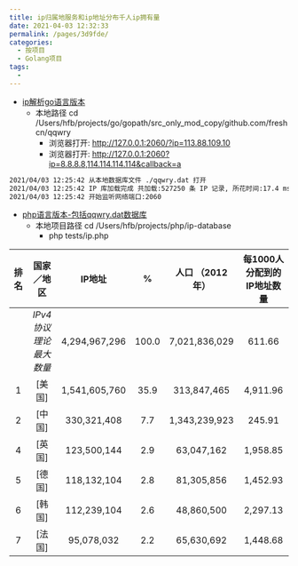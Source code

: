 ```yaml
---
title: ip归属地服务和ip地址分布千人ip拥有量
date: 2021-04-03 12:32:33
permalink: /pages/3d9fde/
categories:
  - 按项目
  - Golang项目
tags:
  - 
---
```



* [ip解析go语言版本](https://github.com/freshcn/qqwry)
  * 本地路径 cd /Users/hfb/projects/go/gopath/src_only_mod_copy/github.com/freshcn/qqwry
    * 浏览器打开:   http://127.0.0.1:2060/?ip=113.88.109.10
    * 浏览器打开:   http://127.0.0.1:2060?ip=8.8.8.8,114.114.114.114&callback=a

``` bash
2021/04/03 12:25:42 从本地数据库文件 ./qqwry.dat 打开
2021/04/03 12:25:42 IP 库加载完成 共加载:527250 条 IP 记录, 所花时间:17.4 ms
2021/04/03 12:25:42 开始监听网络端口:2060
```



* [php语言版本-包括qqwry.dat数据库](https://github.com/itbdw/ip-database)
  * 本地项目路径 cd /Users/hfb/projects/php/ip-database
    * php tests/ip.php









| 排名 |                          国家／地区                          | IP地址|   %   | 人口 （2012年） | 每1000人分配到的 IP地址数量 |
| :--: | :----------------------------------------------------------: | :----------------------------------------------------------: | :---: | :----------------------------------------------------------: | :-------------------------: |
|      |                    *IPv4协议理论最大数量*                    |                        4,294,967,296                         | 100.0 |                        7,021,836,029                         |           611.66            |
|  1   | [美国] |                        1,541,605,760                         | 35.9  |                         313,847,465                          |          4,911.96           |
|  2   |  [中国] |                         330,321,408                          |  7.7  |                        1,343,239,923                         |           245.91            |
|  4   |  [英国] |                         123,500,144                          |  2.9  |                          63,047,162                          |          1,958.85           |
|  5   |  [德国] |                         118,132,104                          |  2.8  |                          81,305,856                          |          1,452.93           |
|  6   |  [韩国] |                         112,239,104                          |  2.6  |                          48,860,500                          |          2,297.13           |
|  7   |  [法国] |                          95,078,032                          |  2.2  |                          65,630,692                          |          1,448.68           |